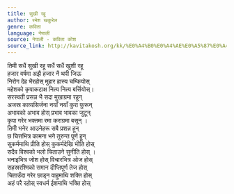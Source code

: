 ```yaml
---
title: सुखी रहू
author: रमेश खकुरेल
genre: कविता
language: नेपाली
source: नेपाली - कविता कोश
source_link: http://kavitakosh.org/kk/%E0%A4%B0%E0%A4%AE%E0%A5%87%E0%A4%B6_%E0%A4%96%E0%A4%95%E0%A5%81%E0%A4%B0%E0%A5%87%E0%A4%B2
---
```


तिमी सधैं सुखी रहू सधैं सधैं खुशी रहू  
हजार वर्षमा अझै हजार नै थपी जिऊ  
निरोग देह भैरहोस् मुहार हास्य चम्कियोस्  
महेशको कृपाकटाक्ष नित्य नित्य बर्सियोस्।  
सरस्वती प्रसन्न भै सदा मुखाग्रमा रहून्  
अजस्र काव्यसिर्जना नयाँ नयाँ कुरा फुरून्  
अभावको अभाव होस् प्रभाव भावका जुटून्  
कृपा गरेर भक्तमा रमा कराग्रमा बसून् ।  
तिमी भनेर आउनेहरू सबै प्रशन्न हून्  
छ चित्तभित्र कामना भने तुरुन्त पूर्ण हून्  
सुकर्ममाथि प्रीति होस् कुकर्मदेखि भीति होस्  
सदैव विश्वको भलो चिताउने सुनीति होस् ।  
भनाइभित्र जोश होस् विचारभित्र ओज होस्  
सहस्ररश्मिको समान दीप्तिपूर्ण तेज होस्  
चिताउँदा गरेर छाड्न वाहुमाथि शक्ति होस्  
अहं परै रहोस् स्वधर्म ईशमाथि भक्ति होस्
